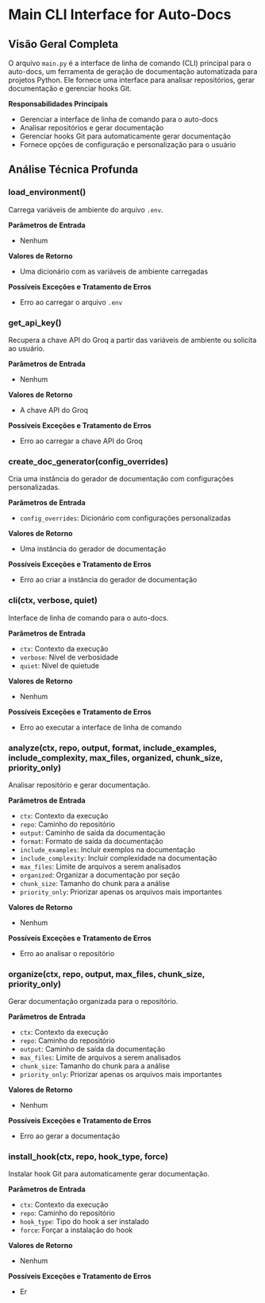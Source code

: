 **Main CLI Interface for Auto-Docs**
=====================================

**Visão Geral Completa**
------------------------

O arquivo `main.py` é a interface de linha de comando (CLI) principal para o auto-docs, um ferramenta de geração de documentação automatizada para projetos Python. Ele fornece uma interface para analisar repositórios, gerar documentação e gerenciar hooks Git.

**Responsabilidades Principais**

* Gerenciar a interface de linha de comando para o auto-docs
* Analisar repositórios e gerar documentação
* Gerenciar hooks Git para automaticamente gerar documentação
* Fornece opções de configuração e personalização para o usuário

**Análise Técnica Profunda**
---------------------------

### load_environment()

Carrega variáveis de ambiente do arquivo `.env`.

**Parâmetros de Entrada**

* Nenhum

**Valores de Retorno**

* Uma dicionário com as variáveis de ambiente carregadas

**Possíveis Exceções e Tratamento de Erros**

* Erro ao carregar o arquivo `.env`

### get_api_key()

Recupera a chave API do Groq a partir das variáveis de ambiente ou solicita ao usuário.

**Parâmetros de Entrada**

* Nenhum

**Valores de Retorno**

* A chave API do Groq

**Possíveis Exceções e Tratamento de Erros**

* Erro ao carregar a chave API do Groq

### create_doc_generator(config_overrides)

Cria uma instância do gerador de documentação com configurações personalizadas.

**Parâmetros de Entrada**

* `config_overrides`: Dicionário com configurações personalizadas

**Valores de Retorno**

* Uma instância do gerador de documentação

**Possíveis Exceções e Tratamento de Erros**

* Erro ao criar a instância do gerador de documentação

### cli(ctx, verbose, quiet)

Interface de linha de comando para o auto-docs.

**Parâmetros de Entrada**

* `ctx`: Contexto da execução
* `verbose`: Nível de verbosidade
* `quiet`: Nível de quietude

**Valores de Retorno**

* Nenhum

**Possíveis Exceções e Tratamento de Erros**

* Erro ao executar a interface de linha de comando

### analyze(ctx, repo, output, format, include_examples, include_complexity, max_files, organized, chunk_size, priority_only)

Analisar repositório e gerar documentação.

**Parâmetros de Entrada**

* `ctx`: Contexto da execução
* `repo`: Caminho do repositório
* `output`: Caminho de saída da documentação
* `format`: Formato de saída da documentação
* `include_examples`: Incluir exemplos na documentação
* `include_complexity`: Incluir complexidade na documentação
* `max_files`: Limite de arquivos a serem analisados
* `organized`: Organizar a documentação por seção
* `chunk_size`: Tamanho do chunk para a análise
* `priority_only`: Priorizar apenas os arquivos mais importantes

**Valores de Retorno**

* Nenhum

**Possíveis Exceções e Tratamento de Erros**

* Erro ao analisar o repositório

### organize(ctx, repo, output, max_files, chunk_size, priority_only)

Gerar documentação organizada para o repositório.

**Parâmetros de Entrada**

* `ctx`: Contexto da execução
* `repo`: Caminho do repositório
* `output`: Caminho de saída da documentação
* `max_files`: Limite de arquivos a serem analisados
* `chunk_size`: Tamanho do chunk para a análise
* `priority_only`: Priorizar apenas os arquivos mais importantes

**Valores de Retorno**

* Nenhum

**Possíveis Exceções e Tratamento de Erros**

* Erro ao gerar a documentação

### install_hook(ctx, repo, hook_type, force)

Instalar hook Git para automaticamente gerar documentação.

**Parâmetros de Entrada**

* `ctx`: Contexto da execução
* `repo`: Caminho do repositório
* `hook_type`: Tipo do hook a ser instalado
* `force`: Forçar a instalação do hook

**Valores de Retorno**

* Nenhum

**Possíveis Exceções e Tratamento de Erros**

* Er